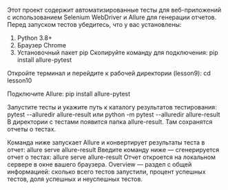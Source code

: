 Этот проект содержит автоматизированные тесты для веб-приложений с использованием Selenium WebDriver и Allure для генерации отчетов.
Перед запуском тестов убедитесь, что у вас установлены:
1. Python 3.8+
2. Браузер Chrome
3. Установочный пакет pip
Скопируйте команду для подключения: pip install allure-pytest

Откройте терминал и перейдите к рабочей директории (lesson9): cd lesson10

Подключите Allure: pip install allure-pytest

Запустите тесты и укажите путь к каталогу результатов тестирования: pytest --alluredir allure-result или python -m pytest --alluredir allure-result В директории с тестами появится папка allure-result. Там сохранятся отчеты о тестах.

Команда ниже запускает Allure и конвертирует результаты теста в отчет: allure serve allure-result
 Введите команду ниже — сгенерируется отчет о тестах: allure serve allure-result Отчет откроется на локальном сервере в окне вашего браузера. Overview — раздел с общей информацией: сколько всего тестов запустили, процент успешных тестов, доля успешных и неуспешных тестов.